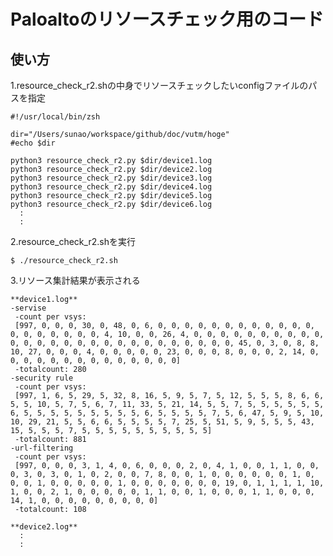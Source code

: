 # Paloaltoのリソースチェック用のコード

## 使い方
1.resource_check_r2.shの中身でリソースチェックしたいconfigファイルのパスを指定
```
#!/usr/local/bin/zsh

dir="/Users/sunao/workspace/github/doc/vutm/hoge"
#echo $dir

python3 resource_check_r2.py $dir/device1.log
python3 resource_check_r2.py $dir/device2.log
python3 resource_check_r2.py $dir/device3.log
python3 resource_check_r2.py $dir/device4.log
python3 resource_check_r2.py $dir/device5.log
python3 resource_check_r2.py $dir/device6.log
  :
  :

```

2.resource_check_r2.shを実行

```$ ./resource_check_r2.sh  ```

3.リソース集計結果が表示される

```
**device1.log**
-servise
 -count per vsys:
 [997, 0, 0, 0, 30, 0, 48, 0, 6, 0, 0, 0, 0, 0, 0, 0, 0, 0, 0, 0, 0, 0, 0, 0, 0, 0, 0, 0, 4, 10, 0, 0, 26, 4, 0, 0, 0, 0, 0, 0, 0, 0, 0, 0, 0, 0, 0, 0, 0, 0, 0, 0, 0, 0, 0, 0, 0, 0, 0, 0, 0, 45, 0, 3, 0, 8, 8, 10, 27, 0, 0, 0, 4, 0, 0, 0, 0, 0, 23, 0, 0, 0, 8, 0, 0, 0, 2, 14, 0, 0, 0, 0, 0, 0, 0, 0, 0, 0, 0, 0, 0, 0]
 -totalcount: 280
-security rule
 -count per vsys:
 [997, 1, 6, 5, 29, 5, 32, 8, 16, 5, 9, 5, 7, 5, 12, 5, 5, 5, 8, 6, 6, 5, 5, 10, 5, 7, 5, 6, 7, 11, 33, 5, 21, 14, 5, 5, 7, 5, 5, 5, 5, 5, 5, 6, 5, 5, 5, 5, 5, 5, 5, 5, 5, 6, 5, 5, 5, 5, 7, 5, 6, 47, 5, 9, 5, 10, 10, 29, 21, 5, 5, 6, 6, 5, 5, 5, 5, 7, 25, 5, 51, 5, 9, 5, 5, 5, 43, 15, 5, 5, 5, 7, 5, 5, 5, 5, 5, 5, 5, 5, 5, 5]
 -totalcount: 881
-url-filtering
 -count per vsys:
 [997, 0, 0, 0, 3, 1, 4, 0, 6, 0, 0, 0, 2, 0, 4, 1, 0, 0, 1, 1, 0, 0, 0, 3, 0, 3, 0, 1, 0, 2, 0, 0, 7, 8, 0, 0, 1, 0, 0, 0, 0, 0, 0, 1, 0, 0, 0, 1, 0, 0, 0, 0, 0, 1, 0, 0, 0, 0, 0, 0, 0, 19, 0, 1, 1, 1, 1, 10, 1, 0, 0, 2, 1, 0, 0, 0, 0, 0, 1, 1, 0, 0, 1, 0, 0, 0, 1, 1, 0, 0, 0, 14, 1, 0, 0, 0, 0, 0, 0, 0, 0, 0]
 -totalcount: 108

**device2.log**
  :
  :
```

